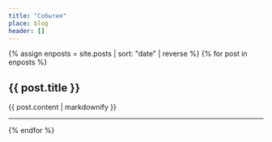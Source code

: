 ```yaml
---
title: "События"
place: blog
header: []
---
```


{% assign enposts = site.posts | sort: "date" | reverse  %}
{% for post in enposts %}
  <h2 id="{{ post.id }}">{{ post.title }}</h2>
  <p>{{ post.content | markdownify }}</p>
  <hr>
{% endfor %}